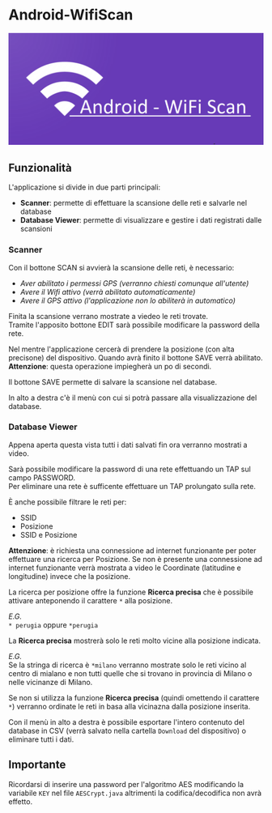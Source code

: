 # Android-WifiScan
![logo](imgs/wifilogo.png)

## Funzionalità

L'applicazione si divide in due parti principali:

* **Scanner**: permette di effettuare la scansione delle reti e salvarle nel database 
* **Database Viewer**: permette di visualizzare e gestire i dati registrati dalle scansioni

### Scanner

Con il bottone SCAN si avvierà la scansione delle reti, è necessario:

* _Aver abilitato i permessi GPS (verranno chiesti comunque all'utente)_
* _Avere il Wifi attivo (verrà abilitato automaticamente)_
* _Avere il GPS attivo (l'applicazione non lo abiliterà in automatico)_

Finita la scansione verrano mostrate a viedeo le reti trovate.<br>
Tramite l'apposito bottone EDIT sarà possibile modificare la password della rete.

Nel mentre l'applicazione cercerà di prendere la posizione (con alta precisone) del dispositivo. Quando avrà finito il bottone SAVE verrà abilitato.
**Attenzione**: questa operazione impiegherà un po di secondi.

Il bottone SAVE permette di salvare la scansione nel database.

In alto a destra c'è il menù con cui si potrà passare alla visualizzazione del database.

### Database Viewer

Appena aperta questa vista tutti i dati salvati fin ora verranno mostrati a video.

Sarà possibile modificare la password di una rete effettuando un TAP sul campo PASSWORD.<br>
Per eliminare una rete è sufficente effettuare un TAP prolungato sulla rete.

È anche possibile filtrare le reti per:

* SSID
* Posizione
* SSID e Posizione

**Attenzione**: è richiesta una connessione ad internet funzionante per poter effettuare una ricerca per Posizione. Se non è presente una connessione ad internet funzionante verrà mostrata a video le Coordinate (latitudine e longitudine) invece che la posizione.

La ricerca per posizione offre la funzione **Ricerca precisa** che è possibile attivare anteponendo il carattere `*` alla posizione.

_E.G._<br>
`* perugia` oppure `*perugia`

La **Ricerca precisa** mostrerà solo le reti molto vicine alla posizione indicata.

_E.G._<br>
Se la stringa di ricerca è `*milano` verranno mostrate solo le reti vicino al centro di mialano e non tutti quelle che si trovano in provincia di Milano o nelle vicinanze di Milano.

Se non si utilizza la funzione **Ricerca precisa** (quindi omettendo il carattere `*`) verranno ordinate le reti in basa alla vicinazna dalla posizione inserita.

Con il menù in alto a destra è possibile esportare l'intero contenuto del database in CSV (verrà salvato nella cartella `Download` del dispositivo) o eliminare tutti i dati.


## Importante

Ricordarsi di inserire una password per l'algoritmo AES modificando la variabile `KEY` nel file `AESCrypt.java` altrimenti la codifica/decodifica non avrà effetto.
